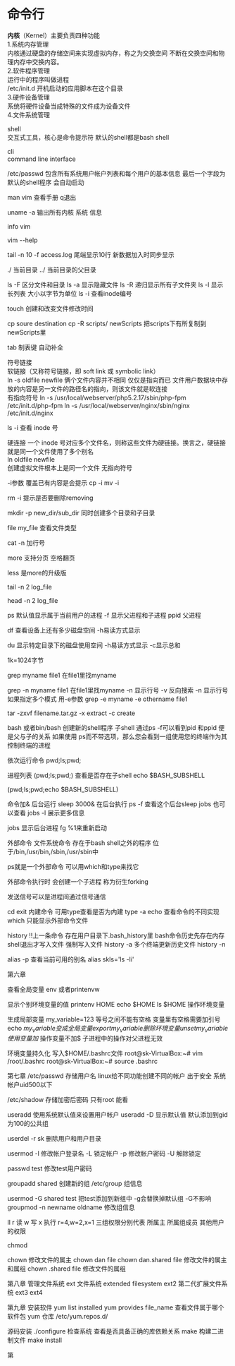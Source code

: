 # 命令行


**内核**（Kernel）主要负责四种功能              
1.系统内存管理          
内核通过硬盘的存储空间来实现虚拟内存，称之为交换空间 不断在交换空间和物理内存中交换内容。          
2.软件程序管理          
运行中的程序叫做进程               
/etc/init.d 开机启动的应用脚本在这个目录         
3.硬件设备管理             
系统将硬件设备当成特殊的文件成为设备文件              
4.文件系统管理                 

shell    
交互式工具，核心是命令提示符 默认的shell都是bash shell       

cli              
command line interface 

 /etc/passwd 包含所有系统用户帐户列表和每个用户的基本信息 最后一个字段为默认的shell程序 会自动启动
 
 man vim 查看手册 q退出
 
 uname -a 输出所有内核 系统 信息          
 
 info vim 
 
 vim --help
 
 tail -n 10 -f access.log  尾端显示10行 新数据加入时同步显示
 
 ./ 当前目录
 ../ 当前目录的父目录
 
 ls -F 区分文件和目录
 ls -a 显示隐藏文件
 ls -R 递归显示所有子文件夹
 ls -l 显示长列表 大小以字节为单位
 ls -i 查看inode编号
 
 touch 创建和改变文件修改时间
 
 cp soure destination
 cp -R scripts/ newScripts 把scripts下有所复制到newScripts里
 
 tab 制表键 自动补全
 
 符号链接                
 软链接（又称符号链接，即 soft link 或 symbolic link）      
ln -s oldfile newfile 
 俩个文件内容并不相同 仅仅是指向而已
 文件用户数据块中存放的内容是另一文件的路径名的指向，则该文件就是软连接        
 有指向符号
 ln -s /usr/local/webserver/php5.2.17/sbin/php-fpm /etc/init.d/php-fpm
 ln -s /usr/local/webserver/nginx/sbin/nginx /etc/init.d/nginx

ls -i 查看 inode 号          

 
 硬连接
 一个 inode 号对应多个文件名，则称这些文件为硬链接。换言之，硬链接就是同一个文件使用了多个别名                
 ln oldfile newfile            
 创建虚拟文件根本上是同一个文件
 无指向符号
 
 -i参数  覆盖已有内容是会提示
 cp -i
 mv -i
 
 
 rm -i 提示是否要删除removing
 
 mkdir -p new_dir/sub_dir  同时创建多个目录和子目录
 
 file my_file 查看文件类型
 
 cat -n 加行号
 
 more 支持分页 空格翻页
 
 less  是more的升级版
 
 tail -n 2 log_file
 
 head  -n 2 log_file
 
 ps 默认值显示属于当前用户的进程  -f 显示父进程和子进程 ppid 父进程
 
 df 查看设备上还有多少磁盘空间 -h易读方式显示
 
 du 显示特定目录下的磁盘使用空间 -h易读方式显示 -c显示总和
 
 1k=1024字节
 
 grep myname file1 在file1里找myname
 
 grep -n myname file1 在file1里找myname -n 显示行号  -v 反向搜索 -n 显示行号 
 如果指定多个模式 用-e参数 
 grep -e myname -e othername file1
 
 tar -zxvf filename.tar.gz  -x extract  -c create   
 
 bash 或者bin/bash 创建新的shell程序 子shell
 通过ps -f可以看到pid 和ppid 便是父与子的关系
 如果使用 ps而不带选项，那么您会看到一组使用您的终端作为其控制终端的进程
 
 依次运行命令
 pwd;ls;pwd;
 
 进程列表
 (pwd;ls;pwd;)
 查看是否存在子shell echo $BASH_SUBSHELL
 
 (pwd;ls;pwd;echo $BASH_SUBSHELL)
 
 命令加& 后台运行
 sleep 3000& 在后台执行
ps -f 查看这个后台sleep
jobs 也可以查看 jobs -l 展示更多信息
 
 jobs 显示后台进程
  fg %1来重新启动 
 
 外部命令 
 文件系统命令 存在于bash shell之外的程序
 位于/bin,/usr/bin,/sbin,/usr/sbin中
 
 ps就是一个外部命令 可以用which和type来找它
 
 
 外部命令执行时 会创建一个子进程 称为衍生forking
 
 发送信号可以是进程间通过信号通信
 
cd exit 内建命令
可用type查看是否为内建
type -a echo 查看命令的不同实现
which 只能显示外部命令文件


history
!!上一条命令
存在用户目录下.bash_history里
bash命令历史先存在内存 shell退出才写入文件
强制写入文件 history -a
多个终端更新历史文件 history -n

alias
-p 查看当前可用的别名
alias skls='ls -li'


第六章

查看全局变量
env 或者printenvw

显示个别环境变量的值
printenv HOME
echo $HOME
ls $HOME 操作环境变量

生成局部变量 my_variable=123 等号之间不能有空格 变量里有空格需要加引号
echo $my_variable
变成全局变量 export my_variable
删除环境变量 unset my_variable
使用变量加$ 操作变量不加$
子进程中的操作对父进程无效

环境变量持久化 写入$HOME/.bashrc文件
root@sk-VirtualBox:~# vim /root/.bashrc
root@sk-VirtualBox:~# source .bashrc

第七章
/etc/passwd 存储用户名 linux给不同功能创建不同的帐户 出于安全 系统帐户uid500以下

/etc/shadow 存储加密后密码 只有root 能看

 useradd 使用系统默认值来设置用户帐户
 useradd -D 显示默认值 默认添加到gid为100的公共组
 
userdel -r sk 删除用户和用户目录

usermod 
-l 修改帐户登录名
-L 锁定帐户
-p 修改帐户密码
-U 解除锁定

passwd test 修改test用户密码

groupadd shared 创建新的组
/etc/group  组信息

usermod -G shared test 把test添加到新组中 -g会替换掉默认组 -G不影响
groupmod -n newname oldname 修改组信息

ll
r 读 w 写 x 执行 r=4,w=2,x=1
三组权限分别代表  所属主 所属组成员 其他用户的权限

chmod 

chown 修改文件的属主
chown dan file
chown dan.shared file  修改文件的属主和属组
chown .shared file    修改文件的属组

第八章 管理文件系统
ext 文件系统 extended filesystem
ext2 第二代扩展文件系统
ext3
ext4

第九章 安装软件
yum list installed
yum provides file_name 查看文件属于哪个软件包
yum 仓库 /etc/yum.repos.d/

源码安装
./configure 检查系统 查看是否具备正确的库依赖关系
make 构建二进制文件
make install

第





















 
 












 
 
 
 
 
 
 
 
 
 
 
 
 
 
 
 
 
 
 
 
 
 
 
 
 
 
 
 
 
 
 
 

